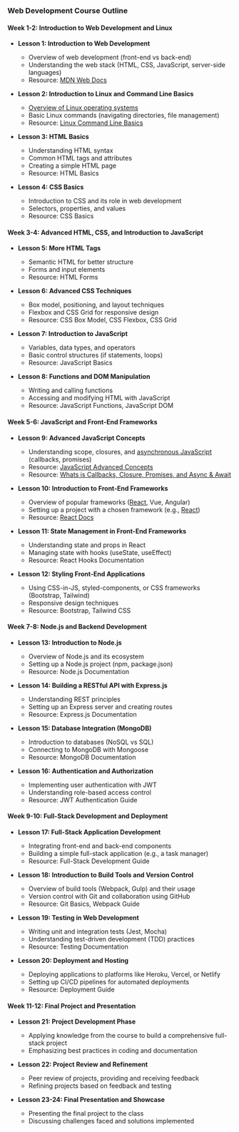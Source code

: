 
### Web Development Course Outline

#### Week 1-2: Introduction to Web Development and Linux
- **Lesson 1: Introduction to Web Development**
  - Overview of web development (front-end vs back-end)
  - Understanding the web stack (HTML, CSS, JavaScript, server-side languages)
  - Resource: [MDN Web Docs](https://developer.mozilla.org/en-US/docs/Learn)

- **Lesson 2: Introduction to Linux and Command Line Basics**
  - [Overview of Linux operating systems](https://www.javatpoint.com/what-is-linux)
  - Basic Linux commands (navigating directories, file management)
  - Resource: [Linux Command Line Basics](https://linuxcommand.org/index.php)

- **Lesson 3: HTML Basics**
  - Understanding HTML syntax
  - Common HTML tags and attributes
  - Creating a simple HTML page
  - Resource: HTML Basics

- **Lesson 4: CSS Basics**
  - Introduction to CSS and its role in web development
  - Selectors, properties, and values
  - Resource: CSS Basics

#### Week 3-4: Advanced HTML, CSS, and Introduction to JavaScript
- **Lesson 5: More HTML Tags**
  - Semantic HTML for better structure
  - Forms and input elements
  - Resource: HTML Forms

- **Lesson 6: Advanced CSS Techniques**
  - Box model, positioning, and layout techniques
  - Flexbox and CSS Grid for responsive design
  - Resource: CSS Box Model, CSS Flexbox, CSS Grid

- **Lesson 7: Introduction to JavaScript**
  - Variables, data types, and operators
  - Basic control structures (if statements, loops)
  - Resource: JavaScript Basics

- **Lesson 8: Functions and DOM Manipulation**
  - Writing and calling functions
  - Accessing and modifying HTML with JavaScript
  - Resource: JavaScript Functions, JavaScript DOM

#### Week 5-6: JavaScript and Front-End Frameworks
- **Lesson 9: Advanced JavaScript Concepts**
  - Understanding scope, closures, and [asynchronous JavaScript](https://www.freecodecamp.org/news/asynchronous-javascript-explained/) (callbacks, promises)
  - Resource: [JavaScript Advanced Concepts](https://www.digitalocean.com/community/tutorials/understanding-the-event-loop-callbacks-promises-and-async-await-in-javascript)
  - Resource: [Whats is Callbacks, Closure, Promises, and Async & Await](https://medium.com/@punitkmr/whats-is-callbacks-closure-promises-and-async-await-a8d47eb83862)

- **Lesson 10: Introduction to Front-End Frameworks**
  - Overview of popular frameworks ([React](https://react.dev/learn), Vue, Angular)
  - Setting up a project with a chosen framework (e.g., [React](https://react.dev/learn))
  - Resource: [React Docs](https://react.dev/learn)

- **Lesson 11: State Management in Front-End Frameworks**
  - Understanding state and props in React
  - Managing state with hooks (useState, useEffect)
  - Resource: React Hooks Documentation

- **Lesson 12: Styling Front-End Applications**
  - Using CSS-in-JS, styled-components, or CSS frameworks (Bootstrap, Tailwind)
  - Responsive design techniques
  - Resource: Bootstrap, Tailwind CSS

#### Week 7-8: Node.js and Backend Development
- **Lesson 13: Introduction to Node.js**
  - Overview of Node.js and its ecosystem
  - Setting up a Node.js project (npm, package.json)
  - Resource: Node.js Documentation

- **Lesson 14: Building a RESTful API with Express.js**
  - Understanding REST principles
  - Setting up an Express server and creating routes
  - Resource: Express.js Documentation

- **Lesson 15: Database Integration (MongoDB)**
  - Introduction to databases (NoSQL vs SQL)
  - Connecting to MongoDB with Mongoose
  - Resource: MongoDB Documentation

- **Lesson 16: Authentication and Authorization**
  - Implementing user authentication with JWT
  - Understanding role-based access control
  - Resource: JWT Authentication Guide

#### Week 9-10: Full-Stack Development and Deployment
- **Lesson 17: Full-Stack Application Development**
  - Integrating front-end and back-end components
  - Building a simple full-stack application (e.g., a task manager)
  - Resource: Full-Stack Development Guide

- **Lesson 18: Introduction to Build Tools and Version Control**
  - Overview of build tools (Webpack, Gulp) and their usage
  - Version control with Git and collaboration using GitHub
  - Resource: Git Basics, Webpack Guide

- **Lesson 19: Testing in Web Development**
  - Writing unit and integration tests (Jest, Mocha)
  - Understanding test-driven development (TDD) practices
  - Resource: Testing Documentation

- **Lesson 20: Deployment and Hosting**
  - Deploying applications to platforms like Heroku, Vercel, or Netlify
  - Setting up CI/CD pipelines for automated deployments
  - Resource: Deployment Guide

#### Week 11-12: Final Project and Presentation
- **Lesson 21: Project Development Phase**
  - Applying knowledge from the course to build a comprehensive full-stack project
  - Emphasizing best practices in coding and documentation

- **Lesson 22: Project Review and Refinement**
  - Peer review of projects, providing and receiving feedback
  - Refining projects based on feedback and testing

- **Lesson 23-24: Final Presentation and Showcase**
  - Presenting the final project to the class
  - Discussing challenges faced and solutions implemented

